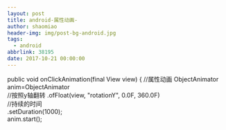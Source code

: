```yaml
---
layout: post
title: android-属性动画-
author: shaomiao
header-img: img/post-bg-android.jpg
tags:
  - android
abbrlink: 38195
date: 2017-10-21 00:00:00
---
```

<ImageView    android:id="@+id/image"    android:src="@mipmap/aaa"    android:layout_width="wrap_content"    android:layout_height="wrap_content"    android:onClick="onClickAnimation"    />


public void onClickAnimation(final View view) {    //属性动画    ObjectAnimator anim=ObjectAnimator            
//按照y轴翻转
.ofFloat(view, "rotationY", 0.0F, 360.0F)    
//持续的时间       
 .setDuration(1000);    
anim.start();
